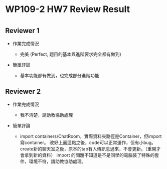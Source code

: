 
WP109-2 HW7 Review Result
=========================

# 

## Reviewer 1
- 作業完成情況
	- 完美 (Perfect, 題目的基本與進階要求完全都有做到)

- 簡單評論
	- 基本功能都有做到，也完成部分進階功能


## Reviewer 2
- 作業完成情況
	- 我不清楚，請助教協助處理

- 簡單評論
	- import containers/ChatRoom，實際資料夾路徑是Container，但import寫container。
改好上面這點之後，code可以正常運作，但有小bug。
create新的聊天室之後，原本的tab有人傳訊息過來，不會更新。（重開才會拿到新的資料）
import 的問題不知道是不是同學的電腦裝了特殊的套件，環境不符，請助教協助處理。

